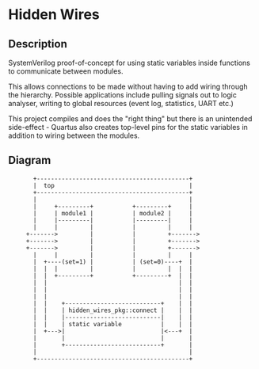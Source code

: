 Hidden Wires
============


Description
-----------

SystemVerilog proof-of-concept for using static variables inside functions to
communicate between modules.

This allows connections to be made without having to add wiring through the
hierarchy. Possible applications include pulling signals out to logic
analyser, writing to global resources (event log, statistics, UART etc.)

This project compiles and does the "right thing" but there is an
unintended side-effect - Quartus also creates top-level pins for the static
variables in addition to wiring between the modules.

Diagram
-------

           +-------------------------------------------+
           |  top                                      |
           +-------------------------------------------+
           |                                           |
           |     +---------+           +---------+     |
           |     | module1 |           | module2 |     |
           |     |---------|           |---------|     |
           |     |         |           |         |     |
         +------->         |           |         +------->
         +------->         |           |         +------->
         +------->         |           |         +------->
           |     |         |           |         |     |
           |  +----(set=1) |           | (set=0)----+  |
           |  |  |         |           |         |  |  |
           |  |  +---------+           +---------+  |  |
           |  |                                     |  |
           |  |                                     |  |
           |  |                                     |  |
           |  |    +---------------------------+    |  |
           |  |    | hidden_wires_pkg::connect |    |  |
           |  |    |---------------------------|    |  |
           |  |    | static variable           |    |  |
           |  +--->|                           |<---+  |
           |       |                           |       |
           |       +---------------------------+       |
           |                                           |
           +-------------------------------------------+


